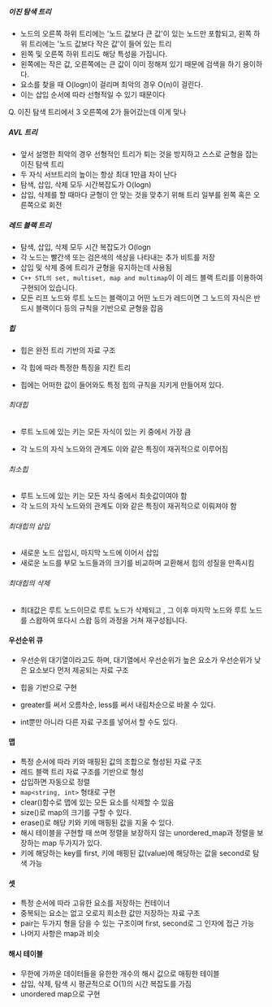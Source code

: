 

##### 이진 탐색 트리

- 노드의 오른쪽 하위 트리에는 '노드 값보다 큰 값'이 있는 노드만 포함되고, 왼쪽 하위 트리에는 '노드 값보다 작은 값'이 들어 있는 트리
- 왼쪽 및 오른쪽 하위 트리도 해당 특성을 가집니다.
- 왼쪽에는 작은 값, 오른쪽에는 큰 값이 이미 정해져 있기 때문에 검색을 하기 용이하다.
- 요소를 찾을 때 O(logn)이 걸리며 최악의 경우 O(n)이 걸린다.
- 이는 삽입 순서에 따라 선형적일 수 있기 때문이다

Q. 이진 탐색 트리에서 3 오른쪽에 2가 들어갔는데 이게 맞나

##### AVL 트리

- 앞서 설명한 최악의 경우 선형적인 트리가 퇴는 것을 방지하고 스스로 균형을 잡는 이진 탐색 트리
- 두 자식 서브트리의 높이는 항상 최대 1만큼 차이 난다
- 탐색, 삽입, 삭제 모두 시간복잡도가 O(logn)
- 삽입, 삭제를 할 때마다 균형이 안 맞는 것을 맞추기 위해 트리 일부를 왼쪽 혹은 오른쪽으로 회전

##### 레드 블랙 트리

- 탐색, 삽입, 삭제 모두 시간 복잡도가 O(logn
- 각 노드는 빨간색 또는 검은색의 색상을 나타내는 추가 비트를 저장
- 삽입 및 삭제 중에 트리가 균형을 유지하는데 사용됨
- `C++ STL의 set, multiset, map and multimap`이 이 레드 블랙 트리를 이용하여 구현되어 있습니다.
- 모든 리프 노드와 루트 노드는 블랙이고 어떤 노드가 레드이면 그 노드의 자식은 반드시 블랙이다 등의 규칙을 기반으로 균형을 잡음

##### 힙

- 힙은 완전 트리 기반의 자료 구조

- 각 힙에 따라 특정한 특징을 지킨 트리
- 힙에는 어떠한 값이 들어와도 특정 힙의 규칙을 지키게 만들어져 있다.

###### 최대힙 

- 루트 노드에 있는 키는 모든 자식이 있는 키 중에서 가장 큼

- 각 노드의 자식 노드와의 관계도 이와 같은 특징이 재귀적으로 이루어짐

###### 최소힙

- 루트 노드에 있는 키는 모든 자식 중에서 최솟값이여야 함
- 각 노드의 자식 노드와의 관계도 이와 같은 특징이 재귀적으로 이뤄져야 함

###### 최대힙의 삽입

- 새로운 노드 삽입시, 마지막 노드에 이어서 삽입
- 새로운 노드를 부모 노드들과의 크기를 비교하며 교환해서 힙의 성질을 만족시킴

###### 최대힙의 삭제

- 최대값은 루트 노드이므로 루트 노드가 삭제되고 , 그 이후 마지막 노드와 루트 노드를 스왑하여 또다시 스왑 등의 과정을 거쳐 재구성됩니다.



#### 우선순위 큐

- 우선순위 대기열이라고도 하며, 대기열에서 우선순위가 높은 요소가 우선순위가 낮은 요소보다 먼저 제공되는 자료 구조
- 힙을 기반으로 구현

- greater를 써서 오름차순, less를 써서 내림차순으로 바꿀 수 있다.
- int뿐만 아니라 다른 자료 구조를 넣어서 할 수도 있다.



#### 맵

- 특정 순서에 따라 키와 매핑된 값의 조합으로 형성된 자료 구조
- 레드 블랙 트리 자료 구조를 기반으로 형성
- 삽입하면 자동으로 정렬
- `map<string, int>` 형태로 구현
- clear()함수로 맵에 있는 모든 요소를 삭제할 수 있음
- size()로  map의 크기를 구할 수 있다.
- erase()로 해당 키와 키에 매핑된 값을 지울 수 있다.
- 해시 테이블을 구현할 때 쓰며 정렬을 보장하지 않는 unordered_map과 정렬을 보장하는  map 두가지가 있다.
- 키에 해당하는 key를 first, 키에 매핑된 값(value)에 해당하는 값을 second로 탐색 가능



#### 셋

- 특정 순서에 따라 고유한 요소를 저장하는 컨테이너
- 중복되는 요소는 없고 오로지 희소한 값만 저장하는 자료 구조
- pair는 두가지 형을 담을 수 있는 구조이며 first, second로 그 인자에 접근 가능
- 나머지 사항은 map과 비슷



#### 해시 테이블

- 무한에 가까운 데이터들을 유한한 개수의 해시 값으로 매핑한 테이블
- 삽입, 삭제, 탐색 시 평균적으로 O(1)의 시간 복잡도를 가짐
- unordered map으로 구현